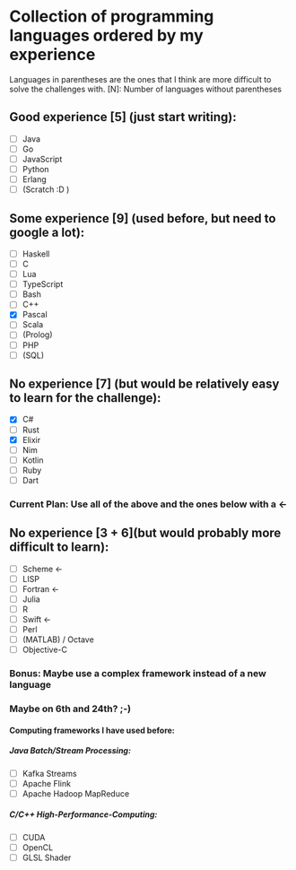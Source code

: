 # Collection of programming languages ordered by my experience
Languages in parentheses are the ones that I think are more difficult to solve the challenges with.
[N]: Number of languages without parentheses

## Good experience [5] (just start writing):
- [ ] Java
- [ ] Go
- [ ] JavaScript
- [ ] Python
- [ ] Erlang
- [ ] (Scratch :D )

## Some experience [9] (used before, but need to google a lot):
- [ ] Haskell
- [ ] C
- [ ] Lua
- [ ] TypeScript
- [ ] Bash
- [ ] C++
- [x] Pascal
- [ ] Scala
- [ ] (Prolog)
- [ ] PHP
- [ ] (SQL)

## No experience [7] (but would be relatively easy to learn for the challenge):
- [x] C#
- [ ] Rust
- [x] Elixir
- [ ] Nim
- [ ] Kotlin
- [ ] Ruby
- [ ] Dart

### Current Plan: Use all of the above and the ones below with a <-

## No experience [3 + 6](but would probably more difficult to learn):
- [ ] Scheme <-
- [ ] LISP
- [ ] Fortran <-
- [ ] Julia
- [ ] R
- [ ] Swift <-
- [ ] Perl
- [ ] (MATLAB) / Octave
- [ ] Objective-C

### Bonus: Maybe use a complex framework instead of a new language
### Maybe on 6th and 24th? ;-)

#### Computing frameworks I have used before:

##### Java Batch/Stream Processing:
- [ ] Kafka Streams
- [ ] Apache Flink
- [ ] Apache Hadoop MapReduce

##### C/C++ High-Performance-Computing:
- [ ] CUDA
- [ ] OpenCL
- [ ] GLSL Shader